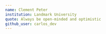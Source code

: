 ```yaml
---
name: Clement Peter
institution: Landmark University
quote: Always be open-minded and optimistic
github_user: carlos_dev
---
```

